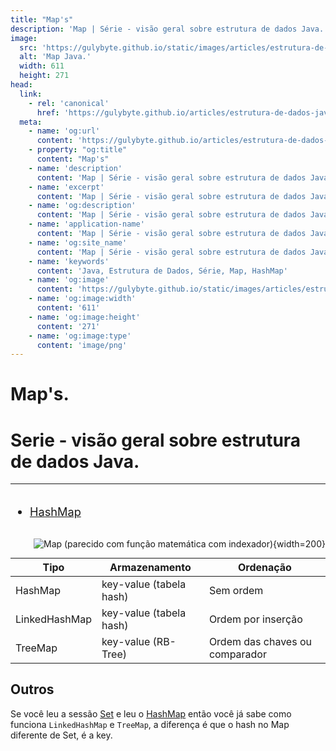```yaml
---
title: "Map's"
description: 'Map | Série - visão geral sobre estrutura de dados Java.'
image:
  src: 'https://gulybyte.github.io/static/images/articles/estrutura-de-dados-java/map.png'
  alt: 'Map Java.'
  width: 611
  height: 271
head:
  link:
    - rel: 'canonical'
      href: 'https://gulybyte.github.io/articles/estrutura-de-dados-java'
  meta:
    - name: 'og:url'
      content: 'https://gulybyte.github.io/articles/estrutura-de-dados-java'
    - property: "og:title"
      content: "Map's"
    - name: 'description'
      content: 'Map | Série - visão geral sobre estrutura de dados Java.'
    - name: 'excerpt'
      content: 'Map | Série - visão geral sobre estrutura de dados Java.'
    - name: 'og:description'
      content: 'Map | Série - visão geral sobre estrutura de dados Java.'
    - name: 'application-name'
      content: 'Map | Série - visão geral sobre estrutura de dados Java.'
    - name: 'og:site_name'
      content: 'Map | Série - visão geral sobre estrutura de dados Java.'
    - name: 'keywords'
      content: 'Java, Estrutura de Dados, Série, Map, HashMap'
    - name: 'og:image'
      content: 'https://gulybyte.github.io/static/images/articles/estrutura-de-dados-java/map.png'
    - name: 'og:image:width'
      content: '611'
    - name: 'og:image:height'
      content: '271'
    - name: 'og:image:type'
      content: 'image/png'
---
```


# Map's.

<h1 style="text-align: left; padding: 0em 0em !important; font-size: 2em">Serie - visão geral sobre estrutura de dados Java.</h1>

---

<div class="float-768-disable" style="float: left; font-size: 1.3em;">

- [HashMap](/articles/estrutura-de-dados-java/map/hash-map/)


</div>

<div class="float-768-disable" style="float: right">

  ![Map (parecido com função matemática com indexador)](/static/images/articles/estrutura-de-dados-java/map.png){width=200}
</div>

<div class="clear-both"></div>
<div style="padding:1rem 0"></div>

| Tipo | Armazenamento | Ordenação |
| - | - | - |
| HashMap | key-value (tabela hash) | Sem ordem |
| LinkedHashMap | key-value (tabela hash) | Ordem por inserção |
| TreeMap | key-value (RB-Tree) | Ordem das chaves ou comparador |

## Outros

Se você leu a sessão [Set](/articles/estrutura-de-dados-java/set) e leu o [HashMap](/articles/estrutura-de-dados-java/map/hash-map) então você já sabe como funciona `LinkedHashMap` e `TreeMap`, a diferença é que o hash no Map diferente de Set, é a key.
